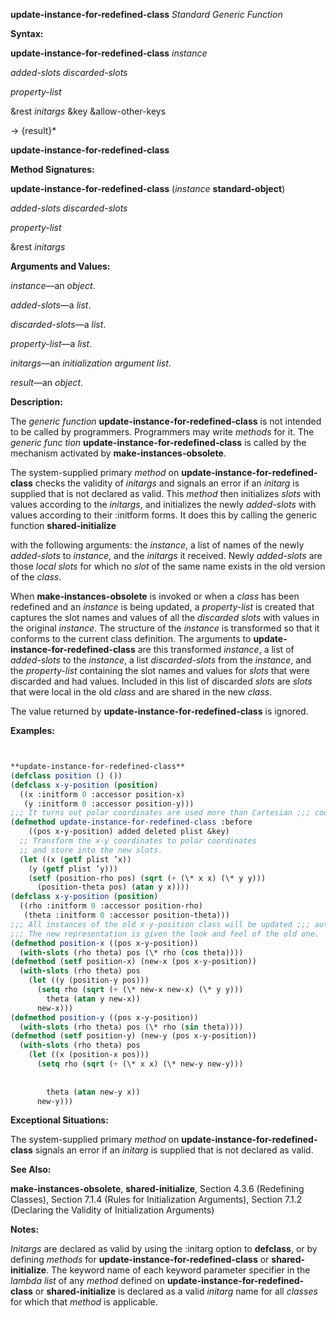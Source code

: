 **update-instance-for-redefined-class** *Standard Generic Function* 



**Syntax:** 



**update-instance-for-redefined-class** *instance* 



*added-slots discarded-slots* 



*property-list* 



&amp;rest *initargs* &amp;key &amp;allow-other-keys 



→ \{result\}\* 







 



 



**update-instance-for-redefined-class** 



**Method Signatures:** 



**update-instance-for-redefined-class** (*instance* **standard-object**) 



*added-slots discarded-slots* 



*property-list* 



&amp;rest *initargs* 



**Arguments and Values:** 



*instance*—an *object*. 



*added-slots*—a *list*. 



*discarded-slots*—a *list*. 



*property-list*—a *list*. 



*initargs*—an *initialization argument list*. 



*result*—an *object*. 



**Description:** 



The *generic function* **update-instance-for-redefined-class** is not intended to be called by programmers. Programmers may write *methods* for it. The *generic func tion* **update-instance-for-redefined-class** is called by the mechanism activated by **make-instances-obsolete**. 



The system-supplied primary *method* on **update-instance-for-redefined-class** checks the validity of *initargs* and signals an error if an *initarg* is supplied that is not declared as valid. This *method* then initializes *slots* with values according to the *initargs*, and initializes the newly *added-slots* with values according to their :initform forms. It does this by calling the generic function **shared-initialize** 



with the following arguments: the *instance*, a list of names of the newly *added-slots* to *instance*, and the *initargs* it received. Newly *added-slots* are those *local slots* for which no *slot* of the same name exists in the old version of the *class*. 



When **make-instances-obsolete** is invoked or when a *class* has been redefined and an *instance* is being updated, a *property-list* is created that captures the slot names and values of all the *discarded slots* with values in the original *instance*. The structure of the *instance* is transformed so that it conforms to the current class definition. The arguments to **update-instance-for-redefined-class** are this transformed *instance*, a list of *added-slots* to the *instance*, a list *discarded-slots* from the *instance*, and the *property-list* containing the slot names and values for *slots* that were discarded and had values. Included in this list of discarded *slots* are *slots* that were local in the old *class* and are shared in the new *class*. 



The value returned by **update-instance-for-redefined-class** is ignored. 



**Examples:**
```lisp


**update-instance-for-redefined-class** 
(defclass position () ()) 
(defclass x-y-position (position) 
  ((x :initform 0 :accessor position-x) 
   (y :initform 0 :accessor position-y))) 
;;; It turns out polar coordinates are used more than Cartesian ;;; coordinates, so the representation is altered and some new ;;; accessor methods are added. 
(defmethod update-instance-for-redefined-class :before 
    ((pos x-y-position) added deleted plist &key) 
  ;; Transform the x-y coordinates to polar coordinates 
  ;; and store into the new slots. 
  (let ((x (getf plist ’x)) 
	(y (getf plist ’y))) 
    (setf (position-rho pos) (sqrt (+ (\* x x) (\* y y))) 
	  (position-theta pos) (atan y x)))) 
(defclass x-y-position (position) 
  ((rho :initform 0 :accessor position-rho) 
   (theta :initform 0 :accessor position-theta))) 
;;; All instances of the old x-y-position class will be updated ;;; automatically. 
;;; The new representation is given the look and feel of the old one. 
(defmethod position-x ((pos x-y-position)) 
  (with-slots (rho theta) pos (\* rho (cos theta)))) 
(defmethod (setf position-x) (new-x (pos x-y-position)) 
  (with-slots (rho theta) pos 
    (let ((y (position-y pos))) 
      (setq rho (sqrt (+ (\* new-x new-x) (\* y y))) 
	    theta (atan y new-x)) 
      new-x))) 
(defmethod position-y ((pos x-y-position)) 
  (with-slots (rho theta) pos (\* rho (sin theta)))) 
(defmethod (setf position-y) (new-y (pos x-y-position)) 
  (with-slots (rho theta) pos 
    (let ((x (position-x pos))) 
      (setq rho (sqrt (+ (\* x x) (\* new-y new-y))) 
	    
	    
	    theta (atan new-y x)) 
      new-y))) 
```
**Exceptional Situations:** 



The system-supplied primary *method* on **update-instance-for-redefined-class** signals an error if an *initarg* is supplied that is not declared as valid. 



**See Also:** 



**make-instances-obsolete**, **shared-initialize**, Section 4.3.6 (Redefining Classes), Section 7.1.4 (Rules for Initialization Arguments), Section 7.1.2 (Declaring the Validity of Initialization Arguments) 



**Notes:** 



*Initargs* are declared as valid by using the :initarg option to **defclass**, or by defining *methods* for **update-instance-for-redefined-class** or **shared-initialize**. The keyword name of each keyword parameter specifier in the *lambda list* of any *method* defined on **update-instance-for-redefined-class** or **shared-initialize** is declared as a valid *initarg* name for all *classes* for which that *method* is applicable. 




